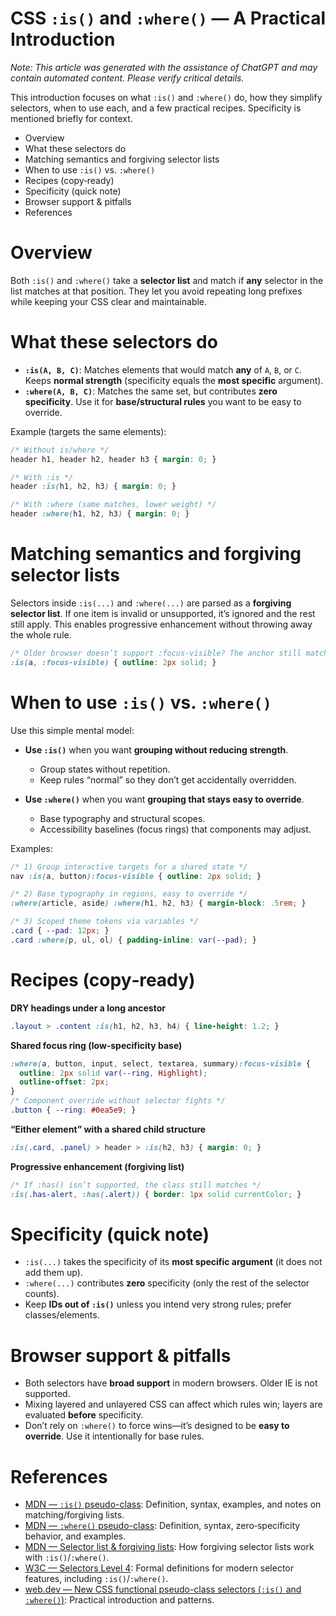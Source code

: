 <!-- ********************* -->

# CSS `:is()` and `:where()` — A Practical Introduction

<!-- ********************* -->

*Note: This article was generated with the assistance of ChatGPT and may contain automated content. Please verify critical details.*

This introduction focuses on what `:is()` and `:where()` do, how they simplify selectors, when to use each, and a few practical recipes. Specificity is mentioned briefly for context.

* Overview
* What these selectors do
* Matching semantics and forgiving selector lists
* When to use `:is()` vs. `:where()`
* Recipes (copy‑ready)
* Specificity (quick note)
* Browser support & pitfalls
* References

<!-- ********************* -->

# Overview

<!-- ********************* -->

Both `:is()` and `:where()` take a **selector list** and match if **any** selector in the list matches at that position. They let you avoid repeating long prefixes while keeping your CSS clear and maintainable.

<!-- ********************* -->

# What these selectors do

<!-- ********************* -->

* **`:is(A, B, C)`**: Matches elements that would match **any** of `A`, `B`, or `C`. Keeps **normal strength** (specificity equals the **most specific** argument).
* **`:where(A, B, C)`**: Matches the same set, but contributes **zero specificity**. Use it for **base/structural rules** you want to be easy to override.

Example (targets the same elements):

```css
/* Without is/where */
header h1, header h2, header h3 { margin: 0; }

/* With :is */
header :is(h1, h2, h3) { margin: 0; }

/* With :where (same matches, lower weight) */
header :where(h1, h2, h3) { margin: 0; }
```

<!-- ********************* -->

# Matching semantics and forgiving selector lists

<!-- ********************* -->

Selectors inside `:is(...)` and `:where(...)` are parsed as a **forgiving selector list**. If one item is invalid or unsupported, it’s ignored and the rest still apply. This enables progressive enhancement without throwing away the whole rule.

```css
/* Older browser doesn’t support :focus-visible? The anchor still matches. */
:is(a, :focus-visible) { outline: 2px solid; }
```

<!-- ********************* -->

# When to use `:is()` vs. `:where()`

<!-- ********************* -->

Use this simple mental model:

* **Use `:is()`** when you want **grouping without reducing strength**.

  * Group states without repetition.
  * Keep rules “normal” so they don’t get accidentally overridden.

* **Use `:where()`** when you want **grouping that stays easy to override**.

  * Base typography and structural scopes.
  * Accessibility baselines (focus rings) that components may adjust.

Examples:

```css
/* 1) Group interactive targets for a shared state */
nav :is(a, button):focus-visible { outline: 2px solid; }

/* 2) Base typography in regions, easy to override */
:where(article, aside) :where(h1, h2, h3) { margin-block: .5rem; }

/* 3) Scoped theme tokens via variables */
.card { --pad: 12px; }
.card :where(p, ul, ol) { padding-inline: var(--pad); }
```

<!-- ********************* -->

# Recipes (copy‑ready)

<!-- ********************* -->

**DRY headings under a long ancestor**

```css
.layout > .content :is(h1, h2, h3, h4) { line-height: 1.2; }
```

**Shared focus ring (low‑specificity base)**

```css
:where(a, button, input, select, textarea, summary):focus-visible {
  outline: 2px solid var(--ring, Highlight);
  outline-offset: 2px;
}
/* Component override without selector fights */
.button { --ring: #0ea5e9; }
```

**“Either element” with a shared child structure**

```css
:is(.card, .panel) > header > :is(h2, h3) { margin: 0; }
```

**Progressive enhancement (forgiving list)**

```css
/* If :has() isn’t supported, the class still matches */
:is(.has-alert, :has(.alert)) { border: 1px solid currentColor; }
```

<!-- ********************* -->

# Specificity (quick note)

<!-- ********************* -->

* `:is(...)` takes the specificity of its **most specific argument** (it does not add them up).
* `:where(...)` contributes **zero** specificity (only the rest of the selector counts).
* Keep **IDs out of `:is()`** unless you intend very strong rules; prefer classes/elements.

<!-- ********************* -->

# Browser support & pitfalls

<!-- ********************* -->

* Both selectors have **broad support** in modern browsers. Older IE is not supported.
* Mixing layered and unlayered CSS can affect which rules win; layers are evaluated **before** specificity.
* Don’t rely on `:where()` to force wins—it’s designed to be **easy to override**. Use it intentionally for base rules.

<!-- ********************* -->

# References

<!-- ********************* -->

* [MDN — `:is()` pseudo-class](https://developer.mozilla.org/en-US/docs/Web/CSS/%3Ais): Definition, syntax, examples, and notes on matching/forgiving lists.
* [MDN — `:where()` pseudo-class](https://developer.mozilla.org/en-US/docs/Web/CSS/%3Awhere): Definition, syntax, zero‑specificity behavior, and examples.
* [MDN — Selector list & forgiving lists](https://developer.mozilla.org/en-US/docs/Web/CSS/Selector_list): How forgiving selector lists work with `:is()`/`:where()`.
* [W3C — Selectors Level 4](https://www.w3.org/TR/selectors-4/): Formal definitions for modern selector features, including `:is()`/`:where()`.
* [web.dev — New CSS functional pseudo-class selectors (`:is()` and `:where()`)](https://web.dev/articles/css-is-and-where): Practical introduction and patterns.
